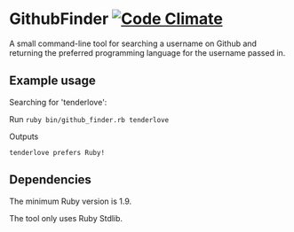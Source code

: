 GithubFinder [![Code Climate](https://codeclimate.com/github/pedrosmmoreira/github_finder.png)](https://codeclimate.com/github/pedrosmmoreira/github_finder)
============================

A small command-line tool for searching a username on Github and returning the preferred programming language for the username passed in.

## Example usage ##

Searching for 'tenderlove':

Run `ruby bin/github_finder.rb tenderlove`

Outputs

`tenderlove prefers Ruby!`

## Dependencies ##

The minimum Ruby version is 1.9.

The tool only uses Ruby Stdlib.
